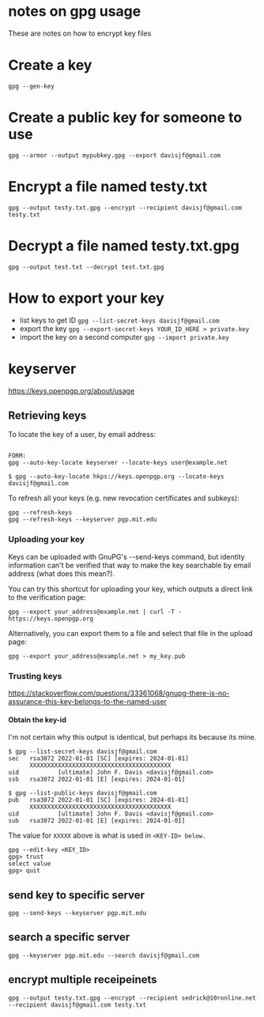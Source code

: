 

# notes on gpg usage

These are notes on how to encrypt key files

# Create a key
`gpg --gen-key`

# Create a public key for someone to use
`gpg --armor --output mypubkey.gpg --export davisjf@gmail.com`

# Encrypt a file named testy.txt
`gpg --output testy.txt.gpg --encrypt --recipient davisjf@gmail.com testy.txt`

# Decrypt a file named testy.txt.gpg
`gpg --output test.txt --decrypt test.txt.gpg`

# How to export your key
* list keys to get ID
`gpg --list-secret-keys davisjf@gmail.com`
*  export the key
`gpg --export-secret-keys YOUR_ID_HERE > private.key`
* import the key on a second computer
`gpg --import private.key`


# keyserver

https://keys.openpgp.org/about/usage

## Retrieving keys

To locate the key of a user, by email address:

```

FORM:
gpg --auto-key-locate keyserver --locate-keys user@example.net

$ gpg --auto-key-locate hkps://keys.openpgp.org --locate-keys davisjf@gmail.com

```

To refresh all your keys (e.g. new revocation certificates and subkeys):

```
gpg --refresh-keys
gpg --refresh-keys --keyserver pgp.mit.edu

```

### Uploading your key

Keys can be uploaded with GnuPG's --send-keys command, but identity information can't be verified that way to make the key searchable by email address (what does this mean?).

You can try this shortcut for uploading your key, which outputs a direct link to the verification page:

```
gpg --export your_address@example.net | curl -T - https://keys.openpgp.org
```

Alternatively, you can export them to a file and select that file in the upload page:

```
gpg --export your_address@example.net > my_key.pub
```

### Trusting keys

https://stackoverflow.com/questions/33361068/gnupg-there-is-no-assurance-this-key-belongs-to-the-named-user

#### Obtain the key-id

I'm not certain why this output is identical, but perhaps its because its mine.

```
$ gpg --list-secret-keys davisjf@gmail.com
sec   rsa3072 2022-01-01 [SC] [expires: 2024-01-01]
      XXXXXXXXXXXXXXXXXXXXXXXXXXXXXXXXXXXXXXXX
uid           [ultimate] John F. Davis <davisjf@gmail.com>
ssb   rsa3072 2022-01-01 [E] [expires: 2024-01-01]
```

```
$ gpg --list-public-keys davisjf@gmail.com
pub   rsa3072 2022-01-01 [SC] [expires: 2024-01-01]
      XXXXXXXXXXXXXXXXXXXXXXXXXXXXXXXXXXXXXXXX
uid           [ultimate] John F. Davis <davisjf@gmail.com>
sub   rsa3072 2022-01-01 [E] [expires: 2024-01-01]

```

The value for `XXXXX` above is what is used in `<KEY-ID> below.`

```
gpg --edit-key <KEY_ID>
gpg> trust
select value
gpg> quit
```

## send key to specific server

```
gpg --send-keys --keyserver pgp.mit.edu
```

## search a specific server 

```
gpg --keyserver pgp.mit.edu --search davisjf@gmail.com
```

## encrypt multiple receipeinets

```
gpg --output testy.txt.gpg --encrypt --recipient sedrick@10ronline.net --recipient davisjf@gmail.com testy.txt
```


